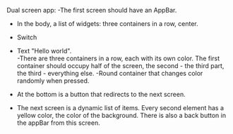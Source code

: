 Dual screen app:
-The first screen should have an AppBar.
- In the body, a list of widgets:
  three containers in a row, center.

- Switch

- Text "Hello world".  
-There are three containers in a row, each with its own color. The first container should occupy half of the screen, the second - the third part, the third - everything else. 
-Round container that changes color randomly when pressed.
- At the bottom is a button that redirects to the next screen.
- The next screen is a dynamic list of items.  Every second element has a yellow color, the color of the background.  There is also a back button in the appBar from this screen.